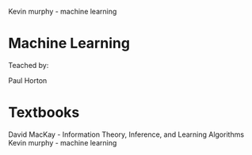 
Kevin murphy - machine learning

# Machine Learning

Teached by:

Paul Horton

# Textbooks
David MacKay - Information Theory, Inference, and Learning Algorithms
Kevin murphy - machine learning